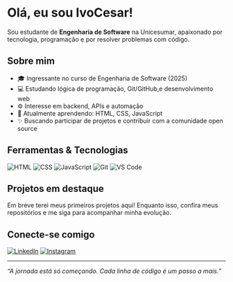 # Olá, eu sou IvoCesar!

Sou estudante de **Engenharia de Software** na Unicesumar, apaixonado por tecnologia, programação e por resolver problemas com código.

## Sobre mim

- 🎓 Ingressante no curso de Engenharia de Software (2025)
- 💻 Estudando lógica de programação, Git/GitHub,e desenvolvimento web
- ⚙️ Interesse em backend, APIs e automação
- 🌱 Atualmente aprendendo: HTML, CSS, JavaScript
- ✨ Buscando participar de projetos e contribuir com a comunidade open source

## Ferramentas & Tecnologias
![HTML](https://img.shields.io/badge/-HTML5-05122A?style=flat&logo=html5)
![CSS](https://img.shields.io/badge/-CSS3-05122A?style=flat&logo=css3)
![JavaScript](https://img.shields.io/badge/-JavaScript-05122A?style=flat&logo=javascript)
![Git](https://img.shields.io/badge/-Git-05122A?style=flat&logo=git)
![VS Code](https://img.shields.io/badge/-VSCode-05122A?style=flat&logo=visual-studio-code)

## Projetos em destaque
Em breve terei meus primeiros projetos aqui! Enquanto isso, confira meus repositórios e me siga para acompanhar minha evolução.

## Conecte-se comigo
[![LinkedIn](https://img.shields.io/badge/-LinkedIn-blue?style=flat&logo=linkedin)](https://www.linkedin.com/in/IvoCesar)
[![Instagram](https://img.shields.io/badge/-Instagram-purple?style=flat&logo=instagram)](https://www.instagram.com/eu.ivo)

---

*“A jornada está só começando. Cada linha de código é um passo a mais.”*
